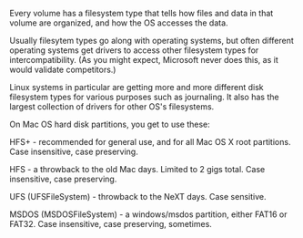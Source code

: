 

Every volume has a filesystem type that tells how files and data in that volume are organized, and how the OS accesses the data.

Usually filesytem types go along with operating systems, but often different operating systems get drivers to access other filesystem types for intercompatibility. (As you might expect, Microsoft never does this, as it would validate competitors.)

Linux systems in particular are getting more and more different disk filesystem types for various purposes such as journaling.   It also has the largest collection of drivers for other OS's filesystems. 

On Mac OS hard disk partitions, you get to use these:

HFS+ - recommended for general use, and for all Mac OS X root partitions.  Case insensitive, case preserving.

HFS - a throwback to the old Mac days.  Limited to 2 gigs total.   Case insensitive, case preserving.

UFS (UFSFileSystem) - throwback to the NeXT days.  Case sensitive. 

MSDOS (MSDOSFileSystem) - a windows/msdos partition, either FAT16 or FAT32.   Case insensitive, case preserving, sometimes.
